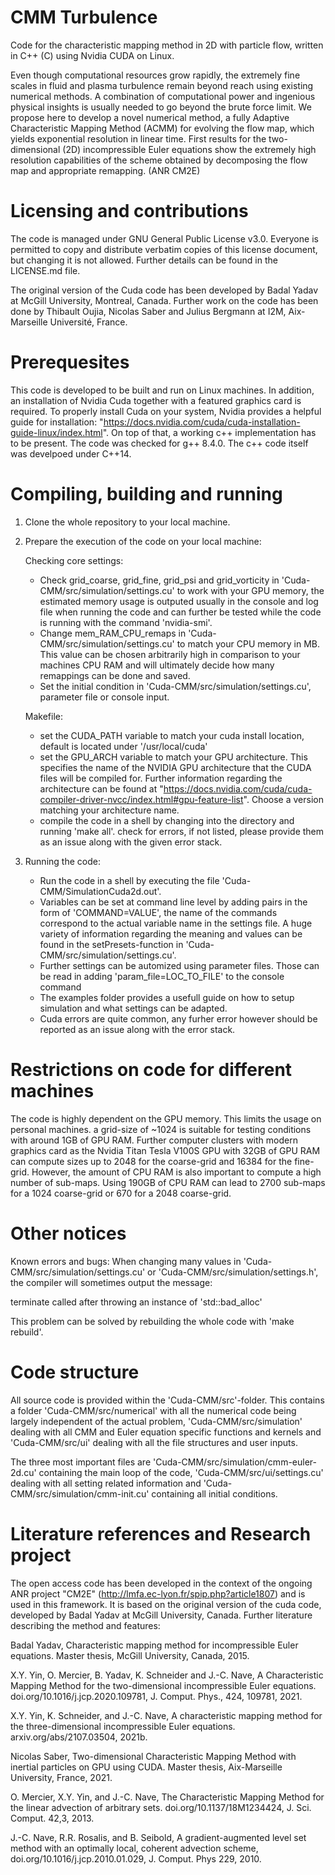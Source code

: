 # CMM Turbulence

Code for the characteristic mapping method in 2D with particle flow, written in C++ (C) using Nvidia CUDA on Linux.

Even though computational resources grow rapidly, the extremely fine scales in fluid and plasma turbulence remain beyond reach using existing numerical methods. A combination of computational power and ingenious physical insights is usually needed to go beyond the brute force limit. We propose here to develop a novel numerical method, a fully Adaptive Characteristic Mapping Method (ACMM) for evolving the flow map, which yields exponential resolution in linear time. First results for the two-dimensional (2D) incompressible Euler equations show the extremely high resolution capabilities of the scheme obtained by decomposing the flow map and appropriate remapping. (ANR CM2E)

# Licensing and contributions

The code is managed under GNU General Public License v3.0. Everyone is permitted to copy and distribute verbatim copies of this license document, but changing it is not allowed. Further details can be found in the LICENSE.md file.

The original version of the Cuda code has been developed by Badal Yadav at McGill University, Montreal, Canada.
Further work on the code has been done by Thibault Oujia, Nicolas Saber and Julius Bergmann at I2M, Aix-Marseille Université, France.

# Prerequesites

This code is developed to be built and run on Linux machines. In addition, an installation of Nvidia Cuda together with a featured graphics card is required. To properly install Cuda on your system, Nvidia provides a helpful guide for installation: "https://docs.nvidia.com/cuda/cuda-installation-guide-linux/index.html". On top of that, a working c++ implementation has to be present. The code was checked for g++ 8.4.0. The c++ code itself was develpoed under C++14.

# Compiling, building and running

1) Clone the whole repository to your local machine.
   
2) Prepare the execution of the code on your local machine:

   Checking core settings:

   - Check grid_coarse, grid_fine, grid_psi and grid_vorticity in 'Cuda-CMM/src/simulation/settings.cu' to work with your GPU memory, the estimated memory usage is outputed usually in the console and log file when running the code and can further be tested while the code is running with the command 'nvidia-smi'.
   - Change mem_RAM_CPU_remaps in 'Cuda-CMM/src/simulation/settings.cu' to match your CPU memory in MB. This value can be chosen arbitrarily high in comparison to your machines CPU RAM and will ultimately decide how many remappings can be done and saved.
   - Set the initial condition in 'Cuda-CMM/src/simulation/settings.cu', parameter file or console input.

   Makefile:
   - set the CUDA_PATH variable to match your cuda install location, default is located under '/usr/local/cuda'
   - set the GPU_ARCH variable to match your GPU architecture. This specifies the name of the NVIDIA GPU architecture that the CUDA files will be compiled for. Further information regarding the architecture can be found at "https://docs.nvidia.com/cuda/cuda-compiler-driver-nvcc/index.html#gpu-feature-list". Choose a version matching your architecture name.
   - compile the code in a shell by changing into the directory and running 'make all'.
     check for errors, if not listed, please provide them as an issue along with the given error stack.
   
3) Running the code:
   - Run the code in a shell by executing the file 'Cuda-CMM/SimulationCuda2d.out'.
   - Variables can be set at command line level by adding pairs in the form of 'COMMAND=VALUE', the name of the commands correspond to the actual variable name in the settings file. A huge variety of information regarding the meaning and values can be found in the setPresets-function in 'Cuda-CMM/src/simulation/settings.cu'.
   - Further settings can be automized using parameter files. Those can be read in adding 'param_file=LOC_TO_FILE' to the console command
   - The examples folder provides a usefull guide on how to setup simulation and what settings can be adapted.
   - Cuda errors are quite common, any furher error however should be reported as an issue along with the error stack.

# Restrictions on code for different machines

The code is highly dependent on the GPU memory. This limits the usage on personal machines. a grid-size of ~1024 is suitable for testing conditions with around 1GB of GPU RAM. Further computer clusters with modern graphics card as the Nvidia Titan Tesla V100S GPU with 32GB of GPU RAM can compute sizes up to 2048 for the coarse-grid and 16384 for the fine-grid.
However, the amount of CPU RAM is also important to compute a high number of sub-maps. Using 190GB of CPU RAM can lead to 2700 sub-maps for a 1024 coarse-grid or 670 for a 2048 coarse-grid.

# Other notices

Known errors and bugs:
When changing many values in 'Cuda-CMM/src/simulation/settings.cu' or 'Cuda-CMM/src/simulation/settings.h', the compiler will sometimes output the message:

terminate called after throwing an instance of 'std::bad_alloc'

This problem can be solved by rebuilding the whole code with 'make rebuild'.

# Code structure

All source code is provided within the 'Cuda-CMM/src'-folder. This contains a folder 'Cuda-CMM/src/numerical' with all the numerical code being largely independent of the actual problem,  'Cuda-CMM/src/simulation' dealing with all CMM and Euler equation specific functions and kernels and 'Cuda-CMM/src/ui' dealing with all the file structures and user inputs.

The three most important files are 'Cuda-CMM/src/simulation/cmm-euler-2d.cu' containing the main loop of the code, 'Cuda-CMM/src/ui/settings.cu' dealing with all setting related information and 'Cuda-CMM/src/simulation/cmm-init.cu' containing all initial conditions.

# Literature references and Research project

The open access code has been developed in the context of the ongoing ANR project "CM2E" (http://lmfa.ec-lyon.fr/spip.php?article1807) and is used in this framework.
It is based on the original version of the cuda code, developed by Badal Yadav at McGill University, Canada. 
Further literature describing the method and features:

Badal Yadav, Characteristic mapping method for incompressible Euler equations.
Master thesis, McGill University, Canada, 2015.

X.Y. Yin, O. Mercier, B. Yadav, K. Schneider and J.-C. Nave, A Characteristic Mapping Method for the two-dimensional incompressible Euler equations. 
doi.org/10.1016/j.jcp.2020.109781, J. Comput. Phys., 424, 109781, 2021.

X.Y. Yin, K. Schneider, and J.-C. Nave, A characteristic mapping method for the three-dimensional incompressible Euler equations.
arxiv.org/abs/2107.03504, 2021b.

Nicolas Saber, Two-dimensional Characteristic Mapping Method with inertial particles on GPU using CUDA.
Master thesis, Aix-Marseille University, France, 2021.

O. Mercier, X.Y. Yin, and J.-C. Nave, The Characteristic Mapping Method for the linear advection of arbitrary sets.
doi.org/10.1137/18M1234424, J. Sci. Comput. 42,3, 2013.

J.-C. Nave, R.R. Rosalis, and B. Seibold, A gradient-augmented level set method with an optimally local, coherent advection scheme,
doi.org/10.1016/j.jcp.2010.01.029, J. Comput. Phys 229, 2010.
